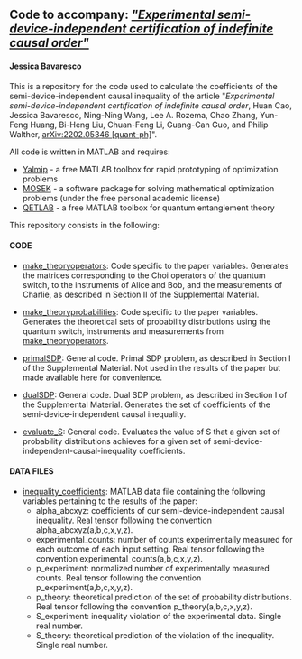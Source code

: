 ## Code to accompany: *["Experimental semi-device-independent certification of indefinite causal order"](https://arxiv.org/abs/2202.05346)*
#### Jessica Bavaresco

This is a repository for the code used to calculate the coefficients of the semi-device-independent causal inequality of the article "*Experimental semi-device-independent certification of indefinite causal order*, Huan Cao, Jessica Bavaresco, Ning-Ning Wang, Lee A. Rozema, Chao Zhang, Yun-Feng Huang, Bi-Heng Liu, Chuan-Feng Li, Guang-Can Guo, and Philip Walther, [arXiv:2202.05346 [quant-ph]](https://arxiv.org/abs/2202.05346)".

All code is written in MATLAB and requires:
- [Yalmip](https://yalmip.github.io) - a free MATLAB toolbox for rapid prototyping of optimization problems
- [MOSEK](https://www.mosek.com) - a software package for solving mathematical optimization problems (under the free personal academic license)
- [QETLAB](http://www.qetlab.com/) - a free MATLAB toolbox for quantum entanglement theory

This repository consists in the following:

#### CODE

- [make_theoryoperators](https://github.com/jessicabavaresco/experimental-SDI-causality/blob/master/make_theoryoperators.m):
Code specific to the paper variables. Generates the matrices corresponding to the Choi operators of the quantum switch, to the instruments of Alice and Bob, and the measurements of Charlie, as described in Section II of the Supplemental Material.

- [make_theoryprobabilities](https://github.com/jessicabavaresco/experimental-SDI-causality/blob/master/make_theoryprobabilities.m):
Code specific to the paper variables. Generates the theoretical sets of probability distributions using the quantum switch, instruments and measurements from [make_theoryoperators](https://github.com/jessicabavaresco/experimental-SDI-causality/blob/master/make_theoryoperators.m).

- [primalSDP](https://github.com/jessicabavaresco/experimental-SDI-causality/blob/master/primalSDP.m):
General code. Primal SDP problem, as described in Section I of the Supplemental Material. Not used in the results of the paper but made available here for convenience.

- [dualSDP](https://github.com/jessicabavaresco/experimental-SDI-causality/blob/master/dualSDP.m):
General code. Dual SDP problem, as described in Section I of the Supplemental Material. Generates the set of coefficients of the semi-device-independent causal inequality.

- [evaluate_S](https://github.com/jessicabavaresco/experimental-SDI-causality/blob/master/evaluate_S.m):
General code. Evaluates the value of S that a given set of probability distributions achieves for a given set of semi-device-independent-causal-inequality coefficients.

#### DATA FILES

- [inequality_coefficients](https://github.com/jessicabavaresco/experimental-SDI-causality/blob/master/inequality_coefficients.mat):
MATLAB data file containing the following variables pertaining to the results of the paper:
  - alpha_abcxyz: coefficients of our semi-device-independent causal inequality. Real tensor following the convention alpha_abcxyz(a,b,c,x,y,z).
  - experimental_counts: number of counts experimentally measured for each outcome of each input setting. Real tensor following the convention experimental_counts(a,b,c,x,y,z).
  - p_experiment: normalized number of experimentally measured counts. Real tensor following the convention p_experiment(a,b,c,x,y,z).
  - p_theory: theoretical prediction of the set of probability distributions. Real tensor following the convention p_theory(a,b,c,x,y,z).
  - S_experiment: inequality violation of the experimental data. Single real number.
  - S_theory: theoretical prediction of the violation of the inequality. Single real number.


